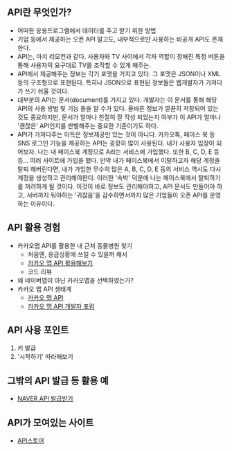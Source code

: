 ## API란 무엇인가?
* 어떠한 응용프로그램에서 데이터를 주고 받기 위한 방법
* 기업 등에서 제공하는 오픈 API 말고도, 내부적으로만 사용하는 비공개 API도 존재한다.
* API는, 마치 리모컨과 같다. 사용자와 TV 사이에서 각자 역할이 정해진 특정 버튼을 통해 사용자의 요구대로 TV를 조작할 수 있게 해주는.
* API에서 제공해주는 정보는 각기 포맷을 가지고 있다. 그 포맷은 JSON이나 XML 등의 구조형으로 표현된다. 특히나 JSON으로 표현된 정보들은 웹개발자가 가져다가 쓰기 쉬울 것이다.
* 대부분의 API는 문서(document)를 가지고 있다. 개발자는 이 문서를 통해 해당 API의 사용 방법 및 기능 들을 알 수가 있다. 올바른 정보가 깔끔히 저장되어 있는 것도 중요하지만, 문서가 얼마나 친절히 잘 작성 되었는지 여부가 이 API가 얼마나 '괜찮은' API인지를 판별해주는 중요한 기준이기도 하다.
* API가 가져다주는 이득은 정보제공만 있는 것이 아니다. 카카오톡, 페이스 북 등 SNS 로그인 기능을 제공하는 API는 굉장히 많이 사용된다. 내가 사용자 입장이 되어보자. 나는 내 페이스북 계정으로 A라는 서비스에 가입했다. 또한 B, C, D, E 등등... 여러 사이트에 가입을 했다. 만약 내가 페이스북에서 이탈하고자 해당 계정을 탈퇴 해버린다면, 내가 가입한 무수히 많은 A, B, C, D, E 등의 서비스 역시도 다시 계정을 생성하고 관리해야한다. 이러한 '속박' 덕분에 나는 페이스북에서 탈퇴하기를 꺼려하게 될 것이다. 이것이 바로 정보도 관리해야하고, API 문서도 만들어야 하고, 서버까지 둬야하는 '귀찮음'을 감수하면서까지 많은 기업들이 오픈 API를 운영하는 이유이다.

## API 활용 경험
* 카카오맵 API를 활용한 내 근처 동물병원 찾기
  * 처음엔, 응급상황에 쓰일 수 있을까 해서
  * [카카오 맵 API 활용해보기](https://github.com/kion1491/FOSF_MAP)
  * 코드 리뷰
* 왜 네이버맵이 아닌 카카오맵을 선택하였는가?
* 카카오 맵 API 생태계
  * [카카오 맵 API](http://apis.map.kakao.com/web/guide/)
  * [카카오 맵 API 개발자 포럼](https://devtalk.kakao.com/c/map-api)

## API 사용 포인트
1. 키 발급
2. '시작하기' 따라해보기

## 그밖의 API 발급 등 활용 예
* [NAVER API 발급받기](https://visualize.tistory.com/61)

## API가 모여있는 사이트
* [API스토어](https://www.apistore.co.kr/api/apiList.do)
